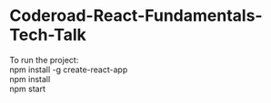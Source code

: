 # Coderoad-React-Fundamentals-Tech-Talk
To run the project: <br />
npm install -g create-react-app <br />
npm install <br />
npm start <br />
